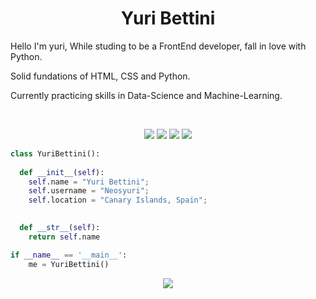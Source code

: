 <h1 align="center">
  <b>Yuri Bettini</b>
</h1>

<p> Hello I'm yuri, While studing to be a FrontEnd developer, fall in love with Python. </p>
<p> Solid fundations of HTML, CSS and Python. </p>
<p> Currently practicing skills in Data-Science and Machine-Learning. </p>

<br>

<p>
<div align="center">
  <img src="https://img.shields.io/badge/-HTML-c58545?style=for-the-badge&logo=html5&logoColor=c58545&labelColor=282828">
  <img src="https://img.shields.io/badge/-CSS-d1a01f?style=for-the-badge&logo=css3&logoColor=d1a01f&labelColor=282828">
  <img src="https://img.shields.io/badge/-Python-98b982?style=for-the-badge&logo=python&logoColor=98b982&labelColor=282828">
  <img src="https://img.shields.io/badge/-JavaScript-c58545?style=for-the-badge&logo=JavaScript&logoColor=FFF455&labelColor=282828">
</div>
</p>

```python
class YuriBettini():
    
  def __init__(self):
    self.name = "Yuri Bettini";
    self.username = "Neosyuri";
    self.location = "Canary Islands, Spain";

  
  def __str__(self):
    return self.name

if __name__ == '__main__':
    me = YuriBettini()
```


<div align="center">
  <img src="https://www.codewars.com/users/Neosyuri/badges/large">
</div>



<!---
Neosyuri/Neosyuri is a ✨ special ✨ repository because its `README.md` (this file) appears on your GitHub profile.
You can click the Preview link to take a look at your changes.
--->
